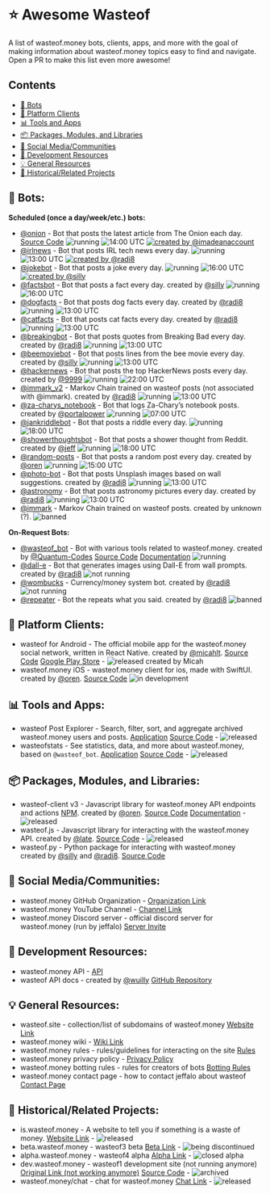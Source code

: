 # ⭐ Awesome Wasteof
A list of wasteof.money bots, clients, apps, and more  with the goal of making information about wasteof.money topics easy to find and navigate. Open a PR to make this list even more awesome!

## Contents
- [🤖 Bots](#-bots)
- [🔌 Platform Clients](#-platform-clients)
- [📊 Tools and Apps](#-tools-and-apps)
- [📦 Packages, Modules, and Libraries](#-packages-modules-and-libraries)
- [💬 Social Media/Communities](#-social-mediacommunities)
- [📔 Development Resources](#-development-resources)
- [💡 General Resources](#-general-resources)
- [🔗 Historical/Related Projects](#-historicalrelated-projects)

## **🤖 Bots:**

**Scheduled (once a day/week/etc.) bots:**
- [@onion](https://wasteof.money/users/onion) - Bot that posts the latest article from The Onion each day. [Source Code](https://github.com/imadeanaccount1/onionbot) ![running](https://img.shields.io/badge/status-running-blue)  ![14:00 UTC](https://img.shields.io/badge/time-14:00_UTC-green) [![created by @imadeanaccount](https://img.shields.io/badge/created_by-@imadeanaccount-yellow)](https://wasteof.money/users/imadeanaccount)
- [@irlnews](https://wasteof.money/users/irlnews) - Bot that posts IRL tech news every day. ![running](https://img.shields.io/badge/status-running-blue) ![13:00 UTC](https://img.shields.io/badge/time-13:00_UTC-green) [![created by @radi8](https://img.shields.io/badge/created_by-@radi8-lightgrey)](https://wasteof.money/users/radi8)
- [@jokebot](https://wasteof.money/users/jokebot) - Bot that posts a joke every day. ![running](https://img.shields.io/badge/status-running-blue) ![16:00 UTC](https://img.shields.io/badge/time-16:00_UTC-green) [![created by @silly](https://img.shields.io/badge/created_by-@silly-hotpink)](https://wasteof.money/users/silly)
- [@factsbot](https://wasteof.money/users/factsbot) - Bot that posts a fact every day. created by [@silly](https://wasteof.money/users/silly) ![running](https://img.shields.io/badge/status-running-blue) ![16:00 UTC](https://img.shields.io/badge/time-16:00_UTC-green)
- [@dogfacts](https://wasteof.money/users/dogfacts) - Bot that posts dog facts every day. created by [@radi8](https://wasteof.money/users/radi8) ![running](https://img.shields.io/badge/status-running-blue) ![13:00 UTC](https://img.shields.io/badge/time-16:00_UTC-green)
- [@catfacts](https://wasteof.money/users/catfacts) - Bot that posts cat facts every day. created by [@radi8](https://wasteof.money/users/radi8) ![running](https://img.shields.io/badge/status-running-blue) ![13:00 UTC](https://img.shields.io/badge/time-13:00_UTC-green)
- [@breakingbot](https://wasteof.money/users/breakingbot) - Bot that posts quotes from Breaking Bad every day. created by [@radi8](https://wasteof.money/users/radi8) ![running](https://img.shields.io/badge/status-running-blue) ![13:00 UTC](https://img.shields.io/badge/time-16:00_UTC-green)
- [@beemoviebot](https://wasteof.money/users/beemoviebot) - Bot that posts lines from the bee movie every day. created by [@silly](https://wasteof.money/users/silly) ![running](https://img.shields.io/badge/status-running-blue) ![13:00 UTC](https://img.shields.io/badge/time-13:00_UTC-green)
- [@hackernews](https://wasteof.money/users/hackernews) - Bot that posts the top HackerNews posts every day. created by [@9999](https://wasteof.money/users/9999) ![running](https://img.shields.io/badge/status-running-blue) ![22:00 UTC](https://img.shields.io/badge/time-22:00_UTC-green)
- [@immark_v2](https://wasteof.money/users/immark_v2) -  Markov Chain trained on wasteof posts (not associated with @immark). created by [@radi8](https://wasteof.money/users/radi8) ![running](https://img.shields.io/badge/status-running-blue) ![13:00 UTC](https://img.shields.io/badge/time-13:00_UTC-green)
- [@za-charys_notebook](https://wasteof.money/users/za-charys_notebook) - Bot that logs Za-Chary’s notebook posts. created by [@portalpower](https://wasteof.money/users/portalpower) ![running](https://img.shields.io/badge/status-running-blue) ![07:00 UTC](https://img.shields.io/badge/time-07:00_UTC-green)
- [@jankriddlebot](https://wasteof.money/users/jankriddlebot) - Bot that posts a riddle every day. ![running](https://img.shields.io/badge/status-running-blue) ![18:00 UTC](https://img.shields.io/badge/time-18:00_UTC-green) 
- [@showerthoughtsbot](https://wasteof.money/users/showerthoughtsbot) - Bot that posts a shower thought from Reddit. created by [@jeff](https://wasteof.money/users/jeff) ![running](https://img.shields.io/badge/status-running-blue) ![18:00 UTC](https://img.shields.io/badge/time-18:00_UTC-green)
- [@random-posts](https://wasteof.money/users/random-posts) - Bot that posts a random post every day. created by [@oren](https://wasteof.money/users/oren) ![running](https://img.shields.io/badge/status-running-blue) ![15:00 UTC](https://img.shields.io/badge/time-15:00_UTC-green)
- [@photo-bot](https://wasteof.money/users/photo-bot) - Bot that posts Unsplash images based on wall suggestions. created by [@radi8](https://wasteof.money/users/radi8) ![running](https://img.shields.io/badge/status-running-blue) ![13:00 UTC](https://img.shields.io/badge/time-13:00_UTC-green)
- [@astronomy](https://wasteof.money/users/astronomy) - Bot that posts astronomy pictures every day. created by [@radi8](https://wasteof.money/users/radi8) ![running](https://img.shields.io/badge/status-running-blue) ![13:00 UTC](https://img.shields.io/badge/time-13:00_UTC-green)
- [@immark](https://wasteof.money/users/immark) - Markov Chain trained on wasteof posts. created by unknown (?). ![banned](https://img.shields.io/badge/status-banned-red)
  
**On-Request Bots:**
- [@wasteof_bot](https://wasteof.money/users/wasteof_bot) - Bot with various tools related to wasteof.money. created by [@Quantum-Codes](https://wasteof.money/users/Quantum-Codes) [Source Code](https://github.com/Quantum-Codes/Wob-Graphs) [Documentation](/docs/wasteof_bot/docs.md) ![running](https://img.shields.io/badge/status-running-blue)
- [@dall-e](https://wasteof.money/users/dall-e) - Bot that generates images using Dall-E from wall prompts. created by [@radi8](https://wasteof.money/users/radi8) ![not running](https://img.shields.io/badge/status-not_running-yellow)
- [@wombucks](https://wasteof.money/users/wombucks) - Currency/money system bot. created by [@radi8](https://wasteof.money/users/radi8)  ![not running](https://img.shields.io/badge/status-not_running-yellow)
- [@repeater](https://wasteof.money/users/repeater) - Bot the repeats what you said. created by [@radi8](https://wasteof.money/users/radi8)  ![banned](https://img.shields.io/badge/status-banned-red)

## **🔌 Platform Clients:**
- wasteof for Android -  The official mobile app for the wasteof.money social network, written in React Native. created by [@micahlt](https://wasteof.money/users/micahlt). [Source Code](https://github.com/micahlt/wasteof.mobile) [Google Play Store](https://play.google.com/store/apps/details?id=com.micahlindley.wasteofmobile) - ![released](https://img.shields.io/badge/status-released-blue) created by Micah
- wasteof.money iOS - wasteof.money client for ios, made with SwiftUI. created by [@oren](https://wasteof.money/users/oren). [Source Code](https://github.com/Oren-Lindsey/wasteof.money-ios) ![in development](https://img.shields.io/badge/status-in_development-yellow) 

## **📊 Tools and Apps:**
- wasteof Post Explorer - Search, filter, sort, and aggregate archived wasteof.money users and posts. [Application](https://wasteof-postexplorer.vercel.app) [Source Code](https://github.com/imadeanaccount1/wasteofpostexplorer) - ![released](https://img.shields.io/badge/status-released-blue)
- wasteofstats - See statistics, data, and more about wasteof.money, based on `@wasteof_bot`. [Application](https://wasteofstats.lindsey.studio/) [Source Code](https://github.com/Oren-Lindsey/wasteofstats2) - ![released](https://img.shields.io/badge/status-released-blue)

## **📦 Packages, Modules, and Libraries:**
- wasteof-client v3 - Javascript library for wasteof.money API endpoints and actions [NPM](https://www.npmjs.com/package/wasteof-client). created by [@oren](https://wasteof.money/users/oren). [Source Code](https://github.com/Oren-Lindsey/wasteof-client3) [Documentation](https://oren-lindsey.github.io/wasteof-client-docs/) - ![released](https://img.shields.io/badge/status-released-blue)
- wasteof.js - Javascript library for interacting with the wasteof.money API. created by [@late](https://wasteof.money/users/late). [Source Code](https://github.com/Late-Is-Cool/wasteof.js) - ![released](https://img.shields.io/badge/status-released-blue)
- wasteof.py - Python package for interacting with wasteof.money created by [@silly](https://wasteof.money/users/silly) and [@radi8](https://wasteof.money/users/radi8). [Source Code](https://github.com/reidthepog/wasteof.py)

## **💬 Social Media/Communities:**
- wasteof.money GitHub Organization - [Organization Link](https://github.com/waste-of)
- wasteof.money YouTube Channel - [Channel Link](https://www.youtube.com/@wasteofmoney)
- wasteof.money Discord server - official discord server for wasteof.money (run by jeffalo) [Server Invite](https://discord.gg/VkZnVdZTZX)

## **📔 Development Resources:**
- wasteof.money API - [API](https://api.wasteof.money/)
- wasteof API docs - created by [@wuilly](https://wasteof.money/wuilly) [GitHub Repository](https://github.com/wulliy/wasteof-docs)

## **💡 General Resources:**
- wasteof.site - collection/list of subdomains of wasteof.money [Website Link](https://wasteof.site)
- wasteof.money wiki - [Wiki Link](https://wiki.wasteof.money)
- wasteof.money rules - rules/guidelines for interacting on the site [Rules](https://wasteof.money/rules)
- wasteof.money privacy policy - [Privacy Policy](https://wasteof.money/privacy)
- wasteof.money botting rules - rules for creators of bots [Botting Rules](https://wasteof.money/posts/629eef086586aae544597fac)
- wasteof.money contact page - how to contact jeffalo about wasteof [Contact Page](https://wasteof.money/contact)

## **🔗 Historical/Related Projects:**
- is.wasteof.money - A website to tell you if something is a waste of money. [Website Link](https://is.wasteof.money/) - ![released](https://img.shields.io/badge/status-released-blue)
- beta.wasteof.money - wasteof3 beta [Beta Link](https://beta.wasteof.money/) - ![being discontinued](https://img.shields.io/badge/status-being_discontinued-yellow)
- alpha.wasteof.money - wasteof4 alpha [Alpha Link](https://alpha.wasteof.money/) - ![closed alpha](https://img.shields.io/badge/status-closed_alpha-yellow)
- dev.wasteof.money - wasteof1 development site (not running anymore) [Original Link (not working anymore)](https://dev.wasteof.money/) [Source Code](https://github.com/jeffalo/wasteof.money) - ![archived](https://img.shields.io/badge/status-archived-red)
- wasteof.money/chat - chat for wasteof.money [Chat Link](https://wasteof.money/chat) - ![released](https://img.shields.io/badge/status-released-blue)
